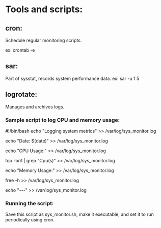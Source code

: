 

# Tools and scripts:
## cron: 
Schedule regular monitoring scripts.

ex: crontab -e
## sar:
Part of sysstat, records system performance data.
ex: sar -u 1 5

## logrotate:
Manages and archives logs.

### Sample script to log CPU and memory usage:
#!/bin/bash
echo "Logging system metrics" >> /var/log/sys_monitor.log

echo "Date: $(date)" >> /var/log/sys_monitor.log

echo "CPU Usage:" >> /var/log/sys_monitor.log

top -bn1 | grep "Cpu(s)" >> /var/log/sys_monitor.log

echo "Memory Usage:" >> /var/log/sys_monitor.log

free -h >> /var/log/sys_monitor.log

echo "---" >> /var/log/sys_monitor.log

### Running the script:
Save this script as sys_monitor.sh, make it executable, and set it to run periodically using cron.
